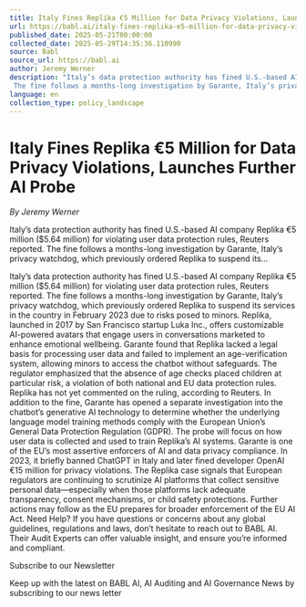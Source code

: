```yaml
---
title: Italy Fines Replika €5 Million for Data Privacy Violations, Launches Further AI Probe
url: https://babl.ai/italy-fines-replika-e5-million-for-data-privacy-violations-launches-further-ai-probe/
published_date: 2025-05-21T00:00:00
collected_date: 2025-05-29T14:35:36.110990
source: Babl
source_url: https://babl.ai
author: Jeremy Werner
description: "Italy’s data protection authority has fined U.S.-based AI company Replika €5 million ($5.64 million) for violating user data protection rules, Reuters reported. 
 The fine follows a months-long investigation by Garante, Italy’s privacy watchdog, which previously ordered Replika to suspend its..."
language: en
collection_type: policy_landscape
---
```


# Italy Fines Replika €5 Million for Data Privacy Violations, Launches Further AI Probe

*By Jeremy Werner*

Italy’s data protection authority has fined U.S.-based AI company Replika €5 million ($5.64 million) for violating user data protection rules, Reuters reported. 
 The fine follows a months-long investigation by Garante, Italy’s privacy watchdog, which previously ordered Replika to suspend its...

Italy’s data protection authority has fined U.S.-based AI company Replika €5 million ($5.64 million) for violating user data protection rules, Reuters reported. 
 The fine follows a months-long investigation by Garante, Italy’s privacy watchdog, which previously ordered Replika to suspend its services in the country in February 2023 due to risks posed to minors. Replika, launched in 2017 by San Francisco startup Luka Inc., offers customizable AI-powered avatars that engage users in conversations marketed to enhance emotional wellbeing. 
 Garante found that Replika lacked a legal basis for processing user data and failed to implement an age-verification system, allowing minors to access the chatbot without safeguards. The regulator emphasized that the absence of age checks placed children at particular risk, a violation of both national and EU data protection rules. 
 Replika has not yet commented on the ruling, according to Reuters. 
 In addition to the fine, Garante has opened a separate investigation into the chatbot’s generative AI technology to determine whether the underlying language model training methods comply with the European Union’s General Data Protection Regulation (GDPR). The probe will focus on how user data is collected and used to train Replika’s AI systems. 
 Garante is one of the EU’s most assertive enforcers of AI and data privacy compliance. In 2023, it briefly banned ChatGPT in Italy and later fined developer OpenAI €15 million for privacy violations. 
 The Replika case signals that European regulators are continuing to scrutinize AI platforms that collect sensitive personal data—especially when those platforms lack adequate transparency, consent mechanisms, or child safety protections. Further actions may follow as the EU prepares for broader enforcement of the EU AI Act. 
 Need Help? 
 If you have questions or concerns about any global guidelines, regulations and laws, don’t hesitate to reach out to BABL AI. Their Audit Experts can offer valuable insight, and ensure you’re informed and compliant.

Subscribe to our Newsletter 
 
 Keep up with the latest on BABL AI, AI Auditing and 
AI Governance News by subscribing to our news letter